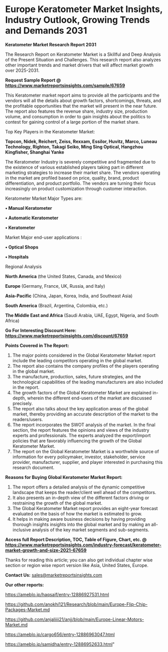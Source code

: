 # Europe Keratometer Market Insights, Industry Outlook, Growing Trends and Demands 2031

<strong>Keratometer Market Research Report 2031</strong>

The Research Report on Keratometer Market is a Skillful and Deep Analysis of the Present Situation and Challenges. This research report also analyzes other important trends and market drivers that will affect market growth over 2025-2031.

<strong>Request Sample Report @ <a href=https://www.marketreportsinsights.com/sample/67659>https://www.marketreportsinsights.com/sample/67659</a></strong>

This Keratometer market report aims to provide all the participants and the vendors will all the details about growth factors, shortcomings, threats, and the profitable opportunities that the market will present in the near future. The report also features the revenue share, industry size, production volume, and consumption in order to gain insights about the politics to contest for gaining control of a large portion of the market share.

Top Key Players in the Keratometer Market:

<strong>Topcon, Nidek, Reichert, Zeiss, Rexxam, Essilor, Huvitz, Marco, Luneau Technology, Righton, Takagi Seiko, Ming Sing Optical, Hangzhou Kingfisher, Shanghai Yanke</strong>

The Keratometer Industry is severely competitive and fragmented due to the existence of various established players taking part in different marketing strategies to increase their market share. The vendors operating in the market are profiled based on price, quality, brand, product differentiation, and product portfolio. The vendors are turning their focus increasingly on product customization through customer interaction.

Keratometer Market Major Types are:

<strong>• Manual Keratometer

• Automatic Keratometer

• Keratometer</strong>

Market Major end-user applications :

<strong>• Optical Shops

• Hospitals</strong>

Regional Analysis

</u><strong><b>North America</b></strong> (the United States, Canada, and Mexico)

<strong><b>Europe </b></strong>(Germany, France, UK, Russia, and Italy)

<strong><b>Asia-Pacific</b></strong> (China, Japan, Korea, India, and Southeast Asia)

<strong><b>South America</b></strong> (Brazil, Argentina, Colombia, etc.)

<strong><b>The Middle East and Africa</b></strong> (Saudi Arabia, UAE, Egypt, Nigeria, and South Africa)

<strong>Go For Interesting Discount Here: <a href=https://www.marketreportsinsights.com/discount/67659>https://www.marketreportsinsights.com/discount/67659</a></strong>

<strong>Points Covered in The Report:</strong>
<ol>
  <li>The major points considered in the Global Keratometer Market report include the leading competitors operating in the global market.</li>
  <li>The report also contains the company profiles of the players operating in the global market.</li>
  <li>The manufacture, production, sales, future strategies, and the technological capabilities of the leading manufacturers are also included in the report.</li>
  <li>The growth factors of the Global Keratometer Market are explained in-depth, wherein the different end-users of the market are discussed precisely.</li>
  <li>The report also talks about the key application areas of the global market, thereby providing an accurate description of the market to the readers/users.</li>
  <li>The report incorporates the SWOT analysis of the market. In the final section, the report features the opinions and views of the industry experts and professionals. The experts analyzed the export/import policies that are favorably influencing the growth of the Global Keratometer Market.</li>
  <li>The report on the Global Keratometer Market is a worthwhile source of information for every policymaker, investor, stakeholder, service provider, manufacturer, supplier, and player interested in purchasing this research document.</li>
</ol>
<strong>Reasons for Buying Global Keratometer Market Report:</strong>

<ol>
  <li>The report offers a detailed analysis of the dynamic competitive landscape that keeps the reader/client well ahead of the competitors.</li>
  <li>It also presents an in-depth view of the different factors driving or restraining the growth of the global market.</li>
  <li>The Global Keratometer Market report provides an eight-year forecast evaluated on the basis of how the market is estimated to grow.</li>
  <li>It helps in making aware business decisions by having providing thorough insights insights into the global market and by making an all-inclusive analysis of the key market segments and sub-segments.</li>
</ol>
<strong>Access full Report Description, TOC, Table of Figure, Chart, etc. @ <a href=https://www.marketreportsinsights.com/industry-forecast/keratometer-market-growth-and-size-2021-67659>https://www.marketreportsinsights.com/industry-forecast/keratometer-market-growth-and-size-2021-67659</a></strong>


Thanks for reading this article; you can also get individual chapter wise section or region wise report version like Asia, United States, Europe.

<strong>Contact Us:</strong>
sales@marketreportsinsights.com

<strong>Our other reports:</strong>

<a href=https://ameblo.jp/haqsaif/entry-12886927531.html>https://ameblo.jp/haqsaif/entry-12886927531.html</a>

<a href=https://github.com/anokhi121/Research/blob/main/Europe-Flip-Chip-Packages-Market.md>https://github.com/anokhi121/Research/blob/main/Europe-Flip-Chip-Packages-Market.md</a>

<a href=https://github.com/anjaliiii21/anjj/blob/main/Europe-Linear-Motors-Market.md>https://github.com/anjaliiii21/anjj/blob/main/Europe-Linear-Motors-Market.md</a>

<a href=https://ameblo.jp/cargo656/entry-12886963047.html>https://ameblo.jp/cargo656/entry-12886963047.html</a>

<a href=https://ameblo.jp/samidha/entry-12886952633.html>https://ameblo.jp/samidha/entry-12886952633.html</a>"
